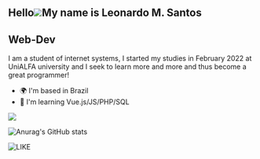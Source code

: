 Hello![](https://user-images.githubusercontent.com/18350557/176309783-0785949b-9127-417c-8b55-ab5a4333674e.gif)My name is Leonardo M. Santos
--------------------------------------------------------------------------------------------------------------------------------------------
Web-Dev 
--------------------------------------------------------------------------------------------------------------------------------------------
I am a student of internet systems, I started my studies in February 2022 at UniALFA university and I seek to learn more and more and thus become a great programmer!
* 🌍 I'm based in Brazil
* 🧠 I'm learning Vue.js/JS/PHP/SQL

<div style="display: inline_block"> 
    <p>
        <a href="https://skillicons.dev">
            <img src="https://skillicons.dev/icons?i=html,css,vue,js,php,nodejs,java,github,git,discord"/>
        </a>
    </p>
</div>


![Anurag's GitHub stats](https://github-readme-stats.vercel.app/api?username=MaceiraDev&show_icons=true&theme=highcontrast)

![LIKE](https://user-images.githubusercontent.com/110571911/200186761-a234d578-36d2-4cee-8f53-80340ffd406c.gif)
